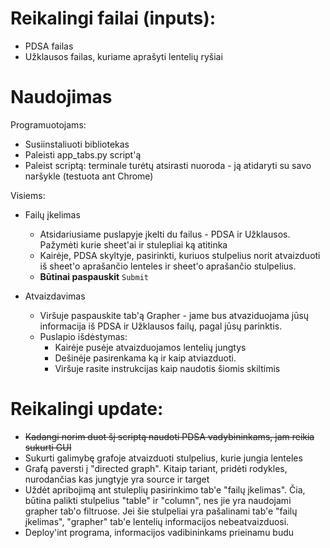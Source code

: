 # Reikalingi failai (inputs):
* PDSA failas
* Užklausos failas, kuriame aprašyti lentelių ryšiai

# Naudojimas
Programuotojams:
* Susiinstaliuoti bibliotekas
* Paleisti app_tabs.py script'ą
* Paleist scriptą: terminale turėtų atsirasti nuoroda - ją atidaryti su savo naršykle (testuota ant Chrome)

Visiems:
* Failų įkelimas
  * Atsidariusiame puslapyje įkelti du failus - PDSA ir Užklausos. Pažymėti kurie sheet'ai ir stulepliai ką atitinka
  * Kairėje, PDSA skyltyje, pasirinkti, kuriuos stulpelius norit atvaizduoti iš sheet'o aprašančio lenteles ir sheet'o aprašančio stulpelius.
  * **Būtinai paspauskit** `Submit`

* Atvaizdavimas
  * Viršuje paspauskite tab'ą Grapher - jame bus atvaziduojama jūsų informacija iš PDSA ir Užklausos failų, pagal jūsų parinktis.
  * Puslapio išdėstymas:
    *   Kairėje pusėje atvaizduojamos lentelių jungtys
    *   Dešinėje pasirenkama ką ir kaip atviazduoti.
    *   Viršuje rasite instrukcijas kaip naudotis šiomis skiltimis
      
# Reikalingi update:
* <del>Kadangi norim duot šį scriptą naudoti PDSA vadybininkams, jam reikia sukurti GUI</del>
* Sukurti galimybę grafoje atvaizduoti stulpelius, kurie jungia lenteles
* Grafą paversti į "directed graph". Kitaip tariant, pridėti rodykles, nurodančias kas jungtyje yra source ir target
* Uždėt apribojimą ant stuleplių pasirinkimo tab'e "failų įkelimas". Čia, būtina palikti stulpelius "table" ir "column", nes jie yra naudojami grapher tab'o filtruose. Jei šie stulpeliai yra pašalinami tab'e "failų įkelimas", "grapher" tab'e lentelių informacijos nebeatvaizduosi.  
* Deploy'int programa, informacijos vadibininkams prieinamu budu
